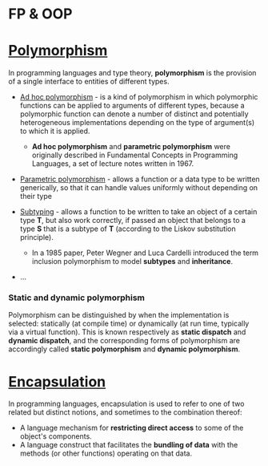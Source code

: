 # FP & OOP

# [Polymorphism](https://en.wikipedia.org/wiki/Polymorphism_(computer_science)#Row_polymorphism)

In programming languages and type theory, **polymorphism**  is the provision of a single interface to entities of different types.



- [Ad hoc polymorphism](https://en.wikipedia.org/wiki/Ad_hoc_polymorphism) - is a kind of polymorphism in which polymorphic functions can be applied to arguments of different types, because a polymorphic function can denote a number of distinct and potentially heterogeneous implementations depending on the type of argument(s) to which it is applied. 
  - **Ad hoc polymorphism** and **parametric polymorphism** were originally described in Fundamental Concepts in Programming Languages, a set of lecture notes written in 1967.
  
-	[Parametric polymorphism](https://en.wikipedia.org/wiki/Parametric_polymorphism) - allows a function or a data type to be written generically, so that it can handle values uniformly without depending on their type

- [Subtyping](https://en.wikipedia.org/wiki/Subtyping) - allows a function to be written to take an object of a certain type **T**, but also work correctly, if passed an object that belongs to a type **S** that is a subtype of **T** (according to the Liskov substitution principle).
  - In a 1985 paper, Peter Wegner and Luca Cardelli introduced the term inclusion polymorphism to model **subtypes** and **inheritance**.
- ...

### Static and dynamic polymorphism

Polymorphism can be distinguished by when the implementation is selected: statically (at compile time) or dynamically (at run time, typically via a virtual function). This is known respectively as **static dispatch** and **dynamic dispatch**, and the corresponding forms of polymorphism are accordingly called **static polymorphism** and **dynamic polymorphism**.

# [Encapsulation](https://en.wikipedia.org/wiki/Encapsulation_(computer_programming)) 

In programming languages, encapsulation is used to refer to one of two related but distinct notions, and sometimes to the combination thereof:
- A language mechanism for **restricting direct access** to some of the object's components.
- A language construct that facilitates the **bundling of data** with the methods (or other functions) operating on that data.
